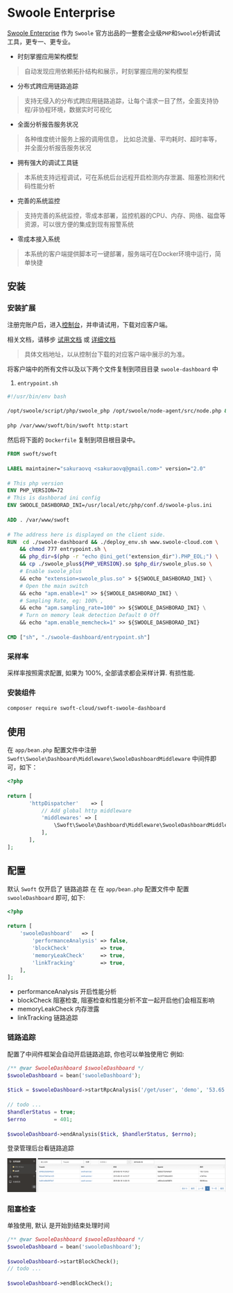 # Swoole Enterprise


[Swoole Enterprise](https://www.swoole-cloud.com/dashboard.html) 作为 `Swoole` 官方出品的一整套企业级`PHP`和`Swoole`分析调试工具，更专一、更专业。

- 时刻掌握应用架构模型
> 自动发现应用依赖拓扑结构和展示，时刻掌握应用的架构模型
- 分布式跨应用链路追踪
> 支持无侵入的分布式跨应用链路追踪，让每个请求一目了然，全面支持协程/非协程环境，数据实时可视化
- 全面分析报告服务状况
> 各种维度统计服务上报的调用信息， 比如总流量、平均耗时、超时率等，并全面分析报告服务状况
- 拥有强大的调试工具链
> 本系统支持远程调试，可在系统后台远程开启检测内存泄漏、阻塞检测和代码性能分析
- 完善的系统监控
> 支持完善的系统监控，零成本部署，监控机器的CPU、内存、网络、磁盘等资源，可以很方便的集成到现有报警系统
- 零成本接入系统
> 本系统的客户端提供脚本可一键部署，服务端可在Docker环境中运行，简单快捷

## 安装

### 安装扩展

注册完账户后，进入[控制台](https://www.swoole-cloud.com/dashboard/catdemo/)，并申请试用，下载对应客户端。

相关文档，请移步 [试用文档](https://www.yuque.com/swoole-wiki/try) 或 [详细文档](https://www.yuque.com/swoole-wiki/dam5n7) 

> 具体文档地址，以从控制台下载的对应客户端中展示的为准。

将客户端中的所有文件以及以下两个文件复制到项目目录 `swoole-dashboard` 中

1. `entrypoint.sh`

```bash
#!/usr/bin/env bash

/opt/swoole/script/php/swoole_php /opt/swoole/node-agent/src/node.php &

php /var/www/swoft/bin/swoft http:start

```

然后将下面的 `Dockerfile` 复制到项目根目录中。

```dockerfile
FROM swoft/swoft

LABEL maintainer="sakuraovq <sakuraovq@gmail.com>" version="2.0"

# This php version
ENV PHP_VERSION=72
# This is dashborad ini config
ENV SWOOLE_DASHBORAD_INI=/usr/local/etc/php/conf.d/swoole-plus.ini

ADD . /var/www/swoft

# The address here is displayed on the client side.
RUN  cd ./swoole-dashboard && ./deploy_env.sh www.swoole-cloud.com \
    && chmod 777 entrypoint.sh \
    && php_dir=$(php -r "echo @ini_get("extension_dir").PHP_EOL;") \
    && cp ./swoole_plus${PHP_VERSION}.so $php_dir/swoole_plus.so \
    # Enable swoole_plus
    && echo "extension=swoole_plus.so" > ${SWOOLE_DASHBORAD_INI} \
    # Open the main switch
    && echo "apm.enable=1" >> ${SWOOLE_DASHBORAD_INI} \
    # Sampling Rate, eg: 100% , 
    && echo "apm.sampling_rate=100" >> ${SWOOLE_DASHBORAD_INI} \
    # Turn on memory leak detection Default 0 Off
    && echo "apm.enable_memcheck=1" >> ${SWOOLE_DASHBORAD_INI}

CMD ["sh", "./swoole-dashboard/entrypoint.sh"]
```
### 采样率

采样率按照需求配置, 如果为 100%, 全部请求都会采样计算. 有损性能. 

### 安装组件

```bash
composer require swoft-cloud/swoft-swoole-dashboard
```

## 使用

在 `app/bean.php` 配置文件中注册 `Swoft\Swoole\Dashboard\Middleware\SwooleDashboardMiddleware` 中间件即可，如下：

```php
<?php

return [
       'httpDispatcher'    => [
           // Add global http middleware
           'middlewares' => [
               \Swoft\Swoole\Dashboard\Middleware\SwooleDashboardMiddleware::class,
           ],
       ],
];
```

## 配置 

默认 `Swoft` 仅开启了 链路追踪 在 在 `app/bean.php` 配置文件中 配置 `swooleDashboard` 即可, 如下:


```php
<?php

return [
    'swooleDashboard'   => [
        'performanceAnalysis' => false,
        'blockCheck'          => true,
        'memoryLeakCheck'     => true,
        'linkTracking'        => true,
    ],
];
```

- performanceAnalysis 开启性能分析
- blockCheck 阻塞检查, 阻塞检查和性能分析不宜一起开启他们会相互影响
- memoryLeakCheck 内存泄露
- linkTracking 链路追踪

### 链路追踪

配置了中间件框架会自动开启链路追踪, 你也可以单独使用它 例如:
```php
/** @var SwooleDashboard $swooleDashboard */
$swooleDashboard = bean('swooleDashboard');

$tick = $swooleDashboard->startRpcAnalysis('/get/user', 'demo', '53.65.77.11', $traceId, $spanId);

// todo ...
$handlerStatus = true;
$errno         = 401;

$swooleDashboard->endAnalysis($tick, $handlerStatus, $errno);
```

登录管理后台看链路追踪

![trace](../image/extra/trace.png)
 
 ### 阻塞检查
 
单独使用, 默认 是开始到结束处理时间
 
 ```php
/** @var SwooleDashboard $swooleDashboard */
$swooleDashboard = bean('swooleDashboard');

$swooleDashboard->startBlockCheck();
// todo ...

$swooleDashboard->endBlockCheck();
```